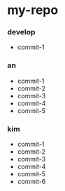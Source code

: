 # my-repo

### develop

- commit-1

### an

- commit-1
- commit-2
- commit-3
- commit-4
- commit-5

### kim

- commit-1
- commit-2
- commit-3
- commit-4
- commit-5
- commit-6